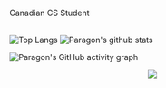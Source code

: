 <br>
Canadian CS Student<br>
<br>

<p align="center">

  ![Top Langs](https://github-readme-stats.vercel.app/api/top-langs/?username=Tri11Paragon&count_private=true&show_icons=true&theme=dark&layout=compact) ![Paragon's github stats](https://github-readme-stats.vercel.app/api?username=Tri11Paragon&count_private=true&show_icons=true&theme=dark)
 
</p>
 
![Paragon's GitHub activity graph](https://activity-graph.herokuapp.com/graph?username=Tri11Paragon&hide_border=true&theme=redical)

<p align="center">
 <img src="https://github-readme-streak-stats.herokuapp.com/?user=Tri11Paragon"></img>
</p>
